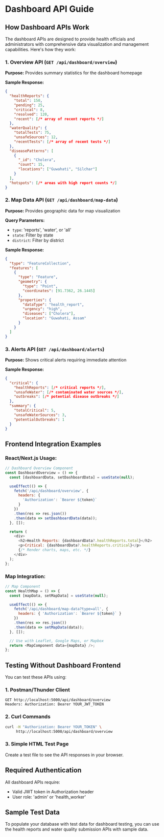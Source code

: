 # Dashboard API Guide

## How Dashboard APIs Work

The dashboard APIs are designed to provide health officials and administrators with comprehensive data visualization and management capabilities. Here's how they work:

### 1. Overview API (`GET /api/dashboard/overview`)
**Purpose:** Provides summary statistics for the dashboard homepage

**Sample Response:**
```json
{
  "healthReports": {
    "total": 150,
    "pending": 25,
    "critical": 8,
    "resolved": 120,
    "recent": [/* array of recent reports */]
  },
  "waterQuality": {
    "totalTests": 75,
    "unsafeSources": 12,
    "recentTests": [/* array of recent tests */]
  },
  "diseasePatterns": [
    {
      "_id": "Cholera",
      "count": 15,
      "locations": ["Guwahati", "Silchar"]
    }
  ],
  "hotspots": [/* areas with high report counts */]
}
```

### 2. Map Data API (`GET /api/dashboard/map-data`)
**Purpose:** Provides geographic data for map visualization

**Query Parameters:**
- `type`: 'reports', 'water', or 'all'
- `state`: Filter by state
- `district`: Filter by district

**Sample Response:**
```json
{
  "type": "FeatureCollection",
  "features": [
    {
      "type": "Feature",
      "geometry": {
        "type": "Point",
        "coordinates": [91.7362, 26.1445]
      },
      "properties": {
        "dataType": "health_report",
        "urgency": "high",
        "diseases": ["Cholera"],
        "location": "Guwahati, Assam"
      }
    }
  ]
}
```

### 3. Alerts API (`GET /api/dashboard/alerts`)
**Purpose:** Shows critical alerts requiring immediate attention

**Sample Response:**
```json
{
  "critical": {
    "healthReports": [/* critical reports */],
    "unsafeWater": [/* contaminated water sources */],
    "outbreaks": [/* potential disease outbreaks */]
  },
  "summary": {
    "totalCritical": 5,
    "unsafeWaterSources": 3,
    "potentialOutbreaks": 1
  }
}
```

## Frontend Integration Examples

### React/Next.js Usage:

```javascript
// Dashboard Overview Component
const DashboardOverview = () => {
  const [dashboardData, setDashboardData] = useState(null);

  useEffect(() => {
    fetch('/api/dashboard/overview', {
      headers: {
        'Authorization': `Bearer ${token}`
      }
    })
    .then(res => res.json())
    .then(data => setDashboardData(data));
  }, []);

  return (
    <div>
      <h2>Health Reports: {dashboardData?.healthReports.total}</h2>
      <p>Critical: {dashboardData?.healthReports.critical}</p>
      {/* Render charts, maps, etc. */}
    </div>
  );
};
```

### Map Integration:
```javascript
// Map Component
const HealthMap = () => {
  const [mapData, setMapData] = useState(null);

  useEffect(() => {
    fetch('/api/dashboard/map-data?type=all', {
      headers: { 'Authorization': `Bearer ${token}` }
    })
    .then(res => res.json())
    .then(data => setMapData(data));
  }, []);

  // Use with Leaflet, Google Maps, or Mapbox
  return <MapComponent data={mapData} />;
};
```

## Testing Without Dashboard Frontend

You can test these APIs using:

### 1. Postman/Thunder Client
```
GET http://localhost:5000/api/dashboard/overview
Headers: Authorization: Bearer YOUR_JWT_TOKEN
```

### 2. Curl Commands
```bash
curl -H "Authorization: Bearer YOUR_TOKEN" \
     http://localhost:5000/api/dashboard/overview
```

### 3. Simple HTML Test Page
Create a test file to see the API responses in your browser.

## Required Authentication

All dashboard APIs require:
- Valid JWT token in Authorization header
- User role: 'admin' or 'health_worker'

## Sample Test Data

To populate your database with test data for dashboard testing, you can use the health reports and water quality submission APIs with sample data.
